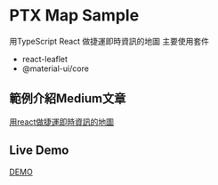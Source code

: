# PTX Map Sample
用TypeScript React 做捷運即時資訊的地圖
主要使用套件
* react-leaflet
* @material-ui/core

## 範例介紹Medium文章
[用react做捷運即時資訊的地圖](https://medium.com/@ms0223900/%E7%94%A8react%E5%81%9A%E6%8D%B7%E9%81%8B%E5%8D%B3%E6%99%82%E8%B3%87%E8%A8%8A%E7%9A%84%E5%9C%B0%E5%9C%96-54deaf3c897f)

## Live Demo
[DEMO](https://ms0223900.github.io/ptx-map-sample/)